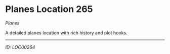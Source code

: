 # Planes Location 265

*Planes*

A detailed planes location with rich history and plot hooks.

---
*ID: LOC00264*